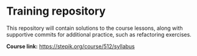 # Training repository

This repository will contain solutions to the course lessons, along with supportive commits for additional practice, such as refactoring exercises.

__Course link:__ https://stepik.org/course/512/syllabus

